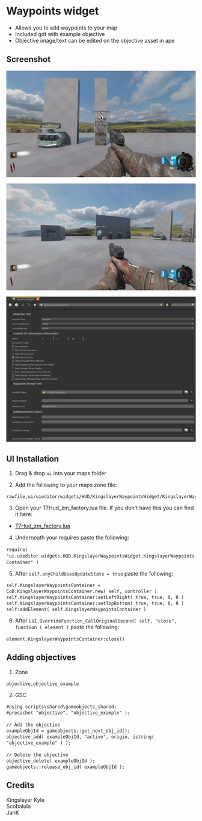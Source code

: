 # Waypoints widget
- Allows you to add waypoints to your map
- Included gdt with example objective
- Objective image/text can be edited on the objective asset in ape

## Screenshot
![Example1](screenshots/preview_01.png)

![Example2](screenshots/preview_02.png)

![Example3](screenshots/preview_03.png)

## UI Installation
1) Drag & drop `ui` into your maps folder

2) Add the following to your maps zone file:

```
rawfile,ui/uieditor/widgets/HUD/KingslayerWaypointsWidget/KingslayerWaypointsContainer.lua
```

3) Open your T7Hud_zm_factory.lua file. If you don't have this you can find it here:
- [T7Hud_zm_factory.lua](https://github.com/KingslayerKyle/T7LuaRepo/blob/main/Ship/ui/uieditor/menus/hud/T7Hud_zm_factory.lua)

4) Underneath your requires paste the following:

`require( "ui.uieditor.widgets.HUD.KingslayerWaypointsWidget.KingslayerWaypointsContainer" )`

5) After `self.anyChildUsesUpdateState = true` paste the following:

```
self.KingslayerWaypointsContainer = CoD.KingslayerWaypointsContainer.new( self, controller )
self.KingslayerWaypointsContainer:setLeftRight( true, true, 0, 0 )
self.KingslayerWaypointsContainer:setTopBottom( true, true, 0, 0 )
self:addElement( self.KingslayerWaypointsContainer )
```

6) After `LUI.OverrideFunction_CallOriginalSecond( self, "close", function ( element )` paste the following:

`element.KingslayerWaypointsContainer:close()`

## Adding objectives

1) Zone
```
objective,objective_example
```

2) GSC
```
#using scripts\shared\gameobjects_shared;
#precache( "objective", "objective_example" );

// Add the objective
exampleObjId = gameobjects::get_next_obj_id();
objective_add( exampleObjId, "active", origin, istring( "objective_example" ) );

// Delete the objective
objective_delete( exampleObjId );
gameobjects::release_obj_id( exampleObjId );
```

## Credits
Kingslayer Kyle\
Scobalula\
JariK